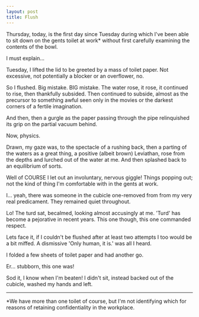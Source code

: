 ```yaml
---
layout: post
title: Flush
---
```


Thursday, today, is the first day since Tuesday during which I've been able to sit down on the gents toilet at work* without first carefully examining the contents of the bowl.

I must explain…

Tuesday, I lifted the lid to be greeted by a mass of toilet paper.  Not excessive, not potentially a blocker or an overflower, no.

So I flushed.  Big mistake.  BIG mistake.  The water rose, it rose, it continued to rise, then thankfully subsided.  Then continued to subside, almost as the precursor to something awful seen only in the movies or the darkest corners of a fertile imagination.

And then, then a gurgle as the paper passing through the pipe relinquished its grip on the partial vacuum behind.

Now, physics.

Drawn, my gaze was, to the spectacle of a rushing back, then a parting of the waters as a great thing, a positive (albeit brown) Leviathan, rose from the depths and lurched out of the water at me.  And then splashed back to an equilibrium of sorts.

Well of COURSE I let out an involuntary, nervous giggle!  Things popping out; not the kind of thing I'm comfortable with in the gents at work.

I… yeah, there was someone in the cubicle one-removed from from my very real predicament.  They remained quiet throughout.

Lo!  The turd sat, becalmed, looking almost accusingly at me.  'Turd' has become a pejorative in recent years.  This one though, this one commanded respect.

Lets face it, if I couldn't be flushed after at least two attempts I too would be a bit miffed.  A dismissive 'Only human, it is.' was all I heard.

I folded a few sheets of toilet paper and had another go.

Er… stubborn, this one was!

Sod it, I know when I'm beaten!  I didn't sit, instead backed out of the cubicle, washed my hands and left.

---

*We have more than one toilet of course, but I'm not identifying which for reasons of retaining confidentiality in the workplace.
